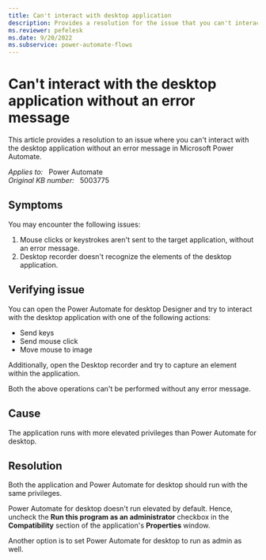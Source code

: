 ```yaml
---
title: Can't interact with desktop application
description: Provides a resolution for the issue that you can't interact with the desktop application in Power Automate.
ms.reviewer: pefelesk
ms.date: 9/20/2022
ms.subservice: power-automate-flows
---
```

# Can't interact with the desktop application without an error message

This article provides a resolution to an issue where you can't interact with the desktop application without an error message in Microsoft Power Automate.

_Applies to:_ &nbsp; Power Automate  
_Original KB number:_ &nbsp; 5003775

## Symptoms

You may encounter the following issues:

1. Mouse clicks or keystrokes aren't sent to the target application, without an error message.
2. Desktop recorder doesn't recognize the elements of the desktop application.

## Verifying issue

You can open the Power Automate for desktop Designer and try to interact with the desktop application with one of the following actions:

- Send keys
- Send mouse click
- Move mouse to image

Additionally, open the Desktop recorder and try to capture an element within the application.

Both the above operations can't be performed without any error message.

## Cause

The application runs with more elevated privileges than Power Automate for desktop.

## Resolution

Both the application and Power Automate for desktop should run with the same privileges.

Power Automate for desktop doesn't run elevated by default. Hence, uncheck the **Run this program as an administrator** checkbox in the **Compatibility** section of the application's **Properties** window.

Another option is to set Power Automate for desktop to run as admin as well.
